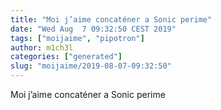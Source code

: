 ```yaml
---
title: "Moi j’aime concaténer a Sonic perime"
date: "Wed Aug  7 09:32:50 CEST 2019"
tags: ["moijaime", "pipotron"]
author: m1ch3l
categories: ["generated"]
slug: "moijaime/2019-08-07-09:32:50"
---
```


Moi j’aime concaténer a Sonic perime
